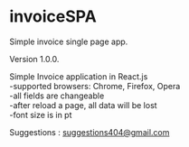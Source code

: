# invoiceSPA
Simple invoice single page app.

Version 1.0.0.

Simple Invoice application in React.js\
-supported browsers: Chrome, Firefox, Opera\
-all fields are changeable\
-after reload a page, all data will be lost\
-font size is in pt

Suggestions : suggestions404@gmail.com
